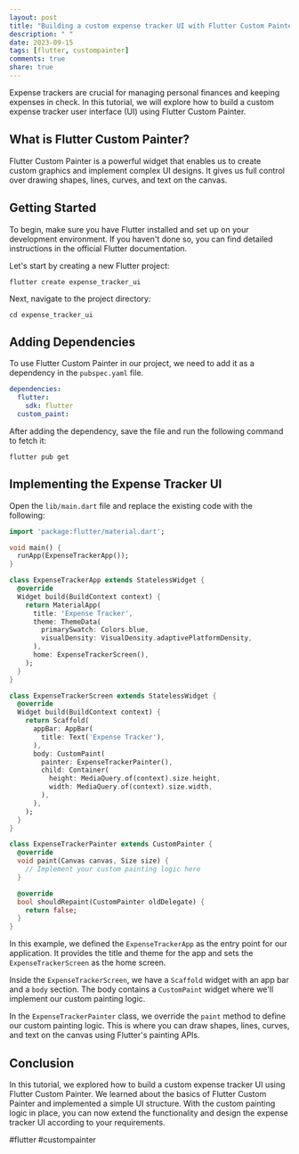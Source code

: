 ```yaml
---
layout: post
title: "Building a custom expense tracker UI with Flutter Custom Painter"
description: " "
date: 2023-09-15
tags: [flutter, custompainter]
comments: true
share: true
---
```


Expense trackers are crucial for managing personal finances and keeping expenses in check. In this tutorial, we will explore how to build a custom expense tracker user interface (UI) using Flutter Custom Painter. 

## What is Flutter Custom Painter?

Flutter Custom Painter is a powerful widget that enables us to create custom graphics and implement complex UI designs. It gives us full control over drawing shapes, lines, curves, and text on the canvas.

## Getting Started

To begin, make sure you have Flutter installed and set up on your development environment. If you haven't done so, you can find detailed instructions in the official Flutter documentation.

Let's start by creating a new Flutter project:

```
flutter create expense_tracker_ui
```

Next, navigate to the project directory:

```
cd expense_tracker_ui
```

## Adding Dependencies

To use Flutter Custom Painter in our project, we need to add it as a dependency in the `pubspec.yaml` file.

```yaml
dependencies:
  flutter:
    sdk: flutter
  custom_paint:
```

After adding the dependency, save the file and run the following command to fetch it:

```
flutter pub get
```

## Implementing the Expense Tracker UI

Open the `lib/main.dart` file and replace the existing code with the following:

```dart
import 'package:flutter/material.dart';

void main() {
  runApp(ExpenseTrackerApp());
}

class ExpenseTrackerApp extends StatelessWidget {
  @override
  Widget build(BuildContext context) {
    return MaterialApp(
      title: 'Expense Tracker',
      theme: ThemeData(
        primarySwatch: Colors.blue,
        visualDensity: VisualDensity.adaptivePlatformDensity,
      ),
      home: ExpenseTrackerScreen(),
    );
  }
}

class ExpenseTrackerScreen extends StatelessWidget {
  @override
  Widget build(BuildContext context) {
    return Scaffold(
      appBar: AppBar(
        title: Text('Expense Tracker'),
      ),
      body: CustomPaint(
        painter: ExpenseTrackerPainter(),
        child: Container(
          height: MediaQuery.of(context).size.height,
          width: MediaQuery.of(context).size.width,
        ),
      ),
    );
  }
}

class ExpenseTrackerPainter extends CustomPainter {
  @override
  void paint(Canvas canvas, Size size) {
    // Implement your custom painting logic here
  }

  @override
  bool shouldRepaint(CustomPainter oldDelegate) {
    return false;
  }
}
```

In this example, we defined the `ExpenseTrackerApp` as the entry point for our application. It provides the title and theme for the app and sets the `ExpenseTrackerScreen` as the home screen.

Inside the `ExpenseTrackerScreen`, we have a `Scaffold` widget with an app bar and a `body` section. The body contains a `CustomPaint` widget where we'll implement our custom painting logic.

In the `ExpenseTrackerPainter` class, we override the `paint` method to define our custom painting logic. This is where you can draw shapes, lines, curves, and text on the canvas using Flutter's painting APIs.

## Conclusion

In this tutorial, we explored how to build a custom expense tracker UI using Flutter Custom Painter. We learned about the basics of Flutter Custom Painter and implemented a simple UI structure. With the custom painting logic in place, you can now extend the functionality and design the expense tracker UI according to your requirements.

#flutter #custompainter